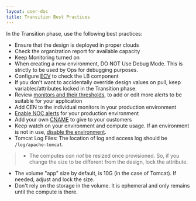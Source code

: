 ```yaml
---
layout: user-doc
title: Transition Best Practices
---
```


In the Transition phase, use the following best practices:

* Ensure that the design is deployed in proper clouds
* Check the organization report for available capacity
* Keep Monitoring turned on
* When creating a new environment, DO NOT Use Debug Mode. This is strictly to be used by Ops for debugging purposes.
* Configure <a href="/user/transition/configure-ecv-check-url-on-oneops.html">ECV</a> to check the LB component
* If you don't want to accidentally override design values on pull, keep variables/attributes locked in the Transition phase.
* Review <a href="/user/operation/monitors.html">monitors and their thresholds</a>, to add or edit more alerts to be suitable for your application
* Add CEN to the individual monitors in your production environment
* <a href="/user/operation/ensure-that-alerts-for-production-environment-are-sent-to-noc.html">Enable NOC alerts</a> for your production environment
* Add your own <a href="/user/transition/add-cname.html">CNAME</a> to give to your customers
* Keep watch on your environment and compute usage. If an environment is not in use, 
<a href="./delete-an-environment.html">disable the environment</a>.
* Tomcat Log Files: The location of log and access log should be `/log/apache-tomcat`.

>* The computes *can not* be resized once provisioned. So, if you change the size to be different from the design, lock the attribute.
* The volume "app" size by default, is 10G (in the case of Tomcat). If needed, adjust and lock the size.
* Don't rely on the storage in the volume. It is ephemeral and only remains until the compute is there. 
